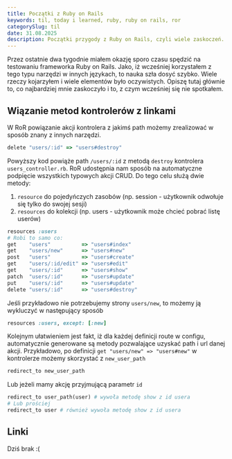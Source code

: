 ```yaml
---
title: Początki z Ruby on Rails
keywords: til, today i learned, ruby, ruby on rails, ror
categorySlug: til
date: 31.08.2025
description: Początki przygody z Ruby on Rails, czyli wiele zaskoczeń.
---
```

Przez ostatnie dwa tygodnie miałem okazję sporo czasu spędzić na testowaniu frameworka Ruby on Rails.
Jako, iż wcześniej korzystałem z tego typu narzędzi w innych językach, to nauka szła dosyć szybko. 
Wiele rzeczy kojarzyłem i wiele elementów było oczywistych. Opiszę tutaj głównie to, co najbardziej mnie zaskoczyło 
i to, z czym wcześniej się nie spotkałem.

## Wiązanie metod kontrolerów z linkami
W RoR powiązanie akcji kontrolera z jakimś path możemy zrealizować w sposób znany z innych narzędzi.
```ruby
delete "users/:id" => "users#destroy"
```
Powyższy kod powiąże path `/users/:id` z metodą `destroy` kontrolera `users_controller.rb`.
RoR udostępnia nam sposób na automatyczne podpięcie wszystkich typowych akcji CRUD.
Do tego celu służą dwie metody:
1. `resource` do pojedyńczych zasobów (np. session - użytkownik odwołuje się tylko do swojej sesji)
2. `resources` do kolekcji (np. users - użytkownik może chcieć pobrać listę userów)
```ruby
resources :users
# Robi to samo co:
get    "users"          => "users#index"
get    "users/new"      => "users#new"
post   "users"          => "users#create"
get    "users/:id/edit" => "users#edit"
get    "users/:id"      => "users#show"
patch  "users/:id"      => "users#update"
put    "users/:id"      => "users#update"
delete "users/:id"      => "users#destroy"
```
Jeśli przykładowo nie potrzebujemy strony `users/new`, to możemy ją wykluczyć w następujący sposób
```ruby
resources :users, except: [:new]
```
Kolejnym ułatwieniem jest fakt, iż dla każdej definicji route w configu, automatycznie generowane są metody pozwalające uzyskać path i url danej akcji.
Przykładowo, po definicji `get "users/new" => "users#new"` w kontrolerze możemy skorzystać z `new_user_path`
```ruby
redirect_to new_user_path
```
Lub jeżeli mamy akcję przyjmującą parametr `id`
```ruby
redirect_to user_path(user) # wywoła metodę show z id usera
# Lub prościej
redirect_to user # również wywoła metodę show z id usera
```

## Linki
Dziś brak :(
